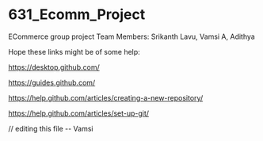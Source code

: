 # 631_Ecomm_Project
ECommerce group project
Team Members: Srikanth Lavu, Vamsi A, Adithya

Hope these links might be of some help:

https://desktop.github.com/

https://guides.github.com/

https://help.github.com/articles/creating-a-new-repository/

https://help.github.com/articles/set-up-git/

// editing this file -- Vamsi
